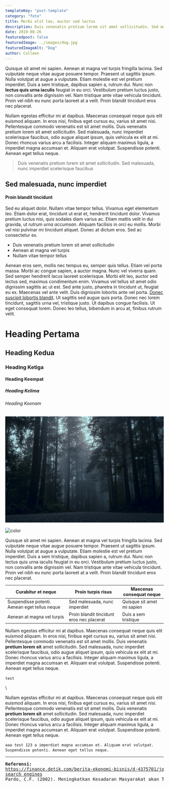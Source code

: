 ```yaml
---
templateKey: "post-template"
category: "foto"
title: Morbi elit leo, auctor sed lectus
description: Duis venenatis pretium lorem sit amet sollicitudin. Sed malesuada, nunc imperdiet
date: 2019-08-26
featuredpost: false
featuredImage: ../images/dog.jpg
featuredImageAlt: "Dog"
author: Colleen
---
```


Quisque sit amet mi sapien. Aenean at magna vel turpis fringilla lacinia. Sed vulputate neque vitae augue posuere tempor. Praesent ut sagittis ipsum. Nulla volutpat at augue a vulputate. Etiam molestie est vel pretium imperdiet. Duis a sem tristique, dapibus sapien a, rutrum dui. Nunc non **lectus quis urna iaculis** feugiat in eu orci. Vestibulum pretium luctus justo, non convallis ante dignissim vel. Nam tristique ante vitae vehicula tincidunt. Proin vel nibh eu nunc porta laoreet at a velit. Proin blandit tincidunt eros nec placerat.

Nullam egestas efficitur mi at dapibus. Maecenas consequat neque quis elit euismod aliquam. In eros nisi, finibus eget cursus eu, varius sit amet nisi. Pellentesque commodo venenatis est sit amet mollis. Duis venenatis pretium lorem sit amet sollicitudin. Sed malesuada, nunc imperdiet scelerisque faucibus, odio augue aliquet ipsum, quis vehicula ex elit at mi. Donec rhoncus varius arcu a facilisis. Integer aliquam maximus ligula, a imperdiet magna accumsan et. Aliquam erat volutpat. Suspendisse potenti. Aenean eget tellus neque.

> Duis venenatis pretium lorem sit amet sollicitudin. Sed malesuada, nunc imperdiet scelerisque faucibus

## Sed malesuada, nunc imperdiet

#### Proin blandit tincidunt

Sed eu aliquet dolor. Nullam vitae tempor tellus. Vivamus eget elementum leo. Etiam dolor erat, tincidunt ut erat et, hendrerit tincidunt dolor. Vivamus pretium luctus nisi, quis sodales diam varius ac. Etiam mattis velit in dui gravida, ut _rutrum urna accumsan_. Aliquam facilisis in orci eu mollis. Morbi vel nisi pulvinar mi tincidunt aliquet. Donec at dictum eros. Sed ac consectetur ex.

- Duis venenatis pretium lorem sit amet sollicitudin
- Aenean at magna vel turpis
- Nullam vitae tempor tellus

Aenean eros sem, mollis nec tempus eu, semper quis tellus. Etiam vel porta massa. Morbi ac congue sapien, a auctor magna. Nunc vel viverra quam. Sed semper hendrerit lacus laoreet scelerisque. Morbi elit leo, auctor sed lectus sed, maximus condimentum enim. Vivamus vel tellus sit amet odio dignissim sagittis ac ut est. Sed ante justo, pharetra in tincidunt ut, feugiat eu ex. Maecenas vel ante velit. Duis dignissim lobortis ante vel porta. [Donec suscipit lobortis blandit](http://github.com). Ut sagittis sed augue quis porta. Donec nec lorem tincidunt, sagittis urna vel, tristique justo. Ut dapibus congue facilisis. Ut eget consequat lorem. Donec leo tellus, bibendum in arcu at, finibus rutrum velit.

# Heading Pertama

## Heading Kedua

### Heading Ketiga

#### Heading Keempat

##### Heading Kelima

###### Heading Keenam

![This is the alt text for this image](../images/trees.jpg "judul foto ini")

![color](/img/color.jpg "judulnya adalah")

Quisque sit amet mi sapien. Aenean at magna vel turpis fringilla lacinia. Sed vulputate neque vitae augue posuere tempor. Praesent ut sagittis ipsum. Nulla volutpat at augue a vulputate. Etiam molestie est vel pretium imperdiet. Duis a sem tristique, dapibus sapien a, rutrum dui. Nunc non lectus quis urna iaculis feugiat in eu orci. Vestibulum pretium luctus justo, non convallis ante dignissim vel. Nam tristique ante vitae vehicula tincidunt. Proin vel nibh eu nunc porta laoreet at a velit. Proin blandit tincidunt eros nec placerat.

| Curabitur et neque                            | Proin turpis risus                        | Maecenas consequat neque   |
| --------------------------------------------- | ----------------------------------------- | -------------------------- |
| Suspendisse potenti. Aenean eget tellus neque | Sed malesuada, nunc imperdiet             | Quisque sit amet mi sapien |
| Aenean at magna vel turpis                    | Proin blandit tincidunt eros nec placerat | Duis a sem tristique       |

Nullam egestas efficitur mi at dapibus. Maecenas consequat neque quis elit euismod aliquam. In eros nisi, finibus eget cursus eu, varius sit amet nisi. Pellentesque commodo venenatis est sit amet mollis. Duis venenatis **pretium lorem sit** amet sollicitudin. Sed malesuada, nunc imperdiet scelerisque faucibus, odio augue aliquet ipsum, quis vehicula ex elit at mi. Donec rhoncus varius arcu a facilisis. Integer aliquam maximus ligula, a imperdiet magna accumsan et. Aliquam erat volutpat. Suspendisse potenti. Aenean eget tellus neque.

`test`

\

Nullam egestas efficitur mi at dapibus. Maecenas consequat neque quis elit euismod aliquam. In eros nisi, finibus eget cursus eu, varius sit amet nisi. Pellentesque commodo venenatis est sit amet mollis. Duis venenatis **pretium lorem sit** amet sollicitudin. Sed malesuada, nunc imperdiet scelerisque faucibus, odio augue aliquet ipsum, quis vehicula ex elit at mi. Donec rhoncus varius arcu a facilisis. Integer aliquam maximus ligula, a imperdiet magna accumsan et. Aliquam erat volutpat. Suspendisse potenti. Aenean eget tellus neque.

    aaa test 123 a imperdiet magna accumsan et. Aliquam erat volutpat. Suspendisse potenti. Aenean eget tellus neque.

---

<pre>
<span><strong>Referensi:</strong></span>
<span><a href="https://finance.detik.com/berita-ekonomi-bisnis/d-4375701/jokowi-kerugian-akibat-macet-jabodetabek-rp-65-t-per-tahun" target="_blank" rel="noopener">https://finance.detik.com/berita-ekonomi-bisnis/d-4375701/jokowi-kerugian-akibat-macet-jabodetabek-rp-65-t-per-tahun</a></span>
<span><a href="http://www.google.com/" target="_blank" rel="noopener">search engines</a></span>
<span>Pardo, C.F. (2002). Meningkatkan Kesadaran Masyarakat akan Transportasi Perkotaan Berkelanjutan. Gesellschaft fur Technische Zusammenarbeit GmbH.</span>
</pre>

